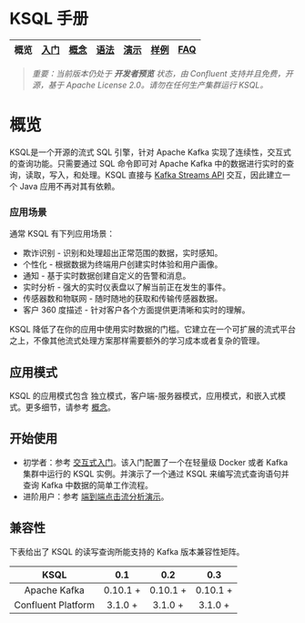 # KSQL 手册

| 概览 |[入门](/docs/quickstart#quick-start) | [概念](/docs/concepts.md#concepts) | [语法](/docs/syntax-reference.md#syntax-reference) |[演示](/ksql-clickstream-demo#clickstream-analysis) | [样例](/docs/examples.md#examples) | [FAQ](/docs/faq.md#frequently-asked-questions) |
|---|----|-----|----|----|----|----|

> *重要：当前版本仍处于 **开发者预览** 状态，由 Confluent 支持并且免费，开源，基于 Apache License 2.0。请勿在任何生产集群运行 KSQL。*

# 概览
KSQL是一个开源的流式 SQL 引擎，针对 Apache Kafka 实现了连续性，交互式的查询功能。只需要通过 SQL 命令即可对 Apache Kafka 中的数据进行实时的查询，读取，写入，和处理。KSQL 直接与 [Kafka Streams API](https://kafka.apache.org/documentation/streams/) 交互，因此建立一个 Java 应用不再对其有依赖。

### 应用场景
通常 KSQL 有下列应用场景：

- 欺诈识别 - 识别和处理超出正常范围的数据，实时感知。
- 个性化 - 根据数据为终端用户创建实时体验和用户画像。
- 通知 - 基于实时数据创建自定义的告警和消息。
- 实时分析 - 强大的实时仪表盘以了解当前正在发生的事件。
- 传感器数和物联网 - 随时随地的获取和传输传感器数据。
- 客户 360 度描述 - 针对客户各个方面提供更清晰和实时的理解。

KSQL 降低了在你的应用中使用实时数据的门槛。它建立在一个可扩展的流式平台之上，不像其他流式处理方案那样需要额外的学习成本或者复杂的管理。

## 应用模式
KSQL 的应用模式包含 独立模式，客户端-服务器模式，应用模式，和嵌入式模式。更多细节，请参考 [概念](/docs/concepts.md#concepts)。

## 开始使用

* 初学者：参考 [交互式入门](/docs/quickstart#quick-start)。该入门配置了一个在轻量级 Docker 或者 Kafka 集群中运行的 KSQL 实例。并演示了一个通过 KSQL 来编写流式查询语句并查询 Kafka 中数据的简单工作流程。
* 进阶用户：参考 [端到端点击流分析演示](/ksql-clickstream-demo#clickstream-analysis)。

## 兼容性

下表给出了 KSQL 的读写查询所能支持的 Kafka 版本兼容性矩阵。

|        KSQL        |        0.1       |        0.2       |        0.3       |
|:------------------:|:----------------:|:----------------:|:----------------:|
|    Apache Kafka    |      0.10.1 +    |      0.10.1 +    |     0.10.1 +     |
| Confluent Platform |      3.1.0 +     |      3.1.0 +     |     3.1.0 +      |
